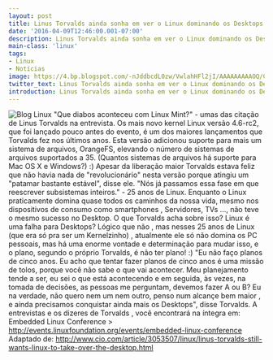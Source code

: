 ```yaml
---
layout: post
title: Linus Torvalds ainda sonha em ver o Linux dominando os Desktops
date: '2016-04-09T12:46:00.001-07:00'
description: Linus Torvalds ainda sonha em ver o Linux dominando os Desktops
main-class: 'linux'
tags:
- Linux
- Notícias
image: https://4.bp.blogspot.com/-nJddbcdL0zw/VwlahHFl2jI/AAAAAAAAAOQ/CYGk1uwPv0YxBfjnZAqHjfZCrtROr7xYw/s72-c/Linus%2BTorvalds%2Bainda%2Bsonha%2Bem%2Bver%2Bo%2BLinux%2Bdominando%2Bos%2BDesktops-Terminal%2BRoot.jpg
twitter_text: Linus Torvalds ainda sonha em ver o Linux dominando os Desktops
introduction: Linus Torvalds ainda sonha em ver o Linux dominando os Desktops
---
```

![Blog Linux](https://4.bp.blogspot.com/-nJddbcdL0zw/VwlahHFl2jI/AAAAAAAAAOQ/CYGk1uwPv0YxBfjnZAqHjfZCrtROr7xYw/s640/Linus%2BTorvalds%2Bainda%2Bsonha%2Bem%2Bver%2Bo%2BLinux%2Bdominando%2Bos%2BDesktops-Terminal%2BRoot.jpg "Blog Linux")
"Que diabos aconteceu com Linux Mint?" - umas das citação de Linus Torvalds na entrevista.
Os mais novo kernel Linux versão 4.6-rc2, que foi lançado pouco antes do evento, é um dos maiores lançamentos que Torvalds fez nos últimos anos. Esta versão adicionou suporte para mais um sistema de arquivos, OrangeFS, elevando o número de sistemas de arquivos suportados a 35. (Quantos sistemas de arquivos há suporte para Mac OS X e Windows?) :)
Apesar da liberação maior Torvalds estava feliz que não havia nada de "revolucionário" nesta versão porque atingiu um "patamar bastante estável", disse ele. "Nós já passamos essa fase em que reescrever subsistemas inteiros." - 25 anos de Linux.
Enquanto o Linux praticamente domina quase todos os caminhos da nossa vida, mesmo nos dispositivos de consumo como smartphones , Servidores, TVs ..., não teve o mesmo sucesso no Desktop. O que Torvalds acha sobre isso? Linux é uma falha para Desktops? Lógico que não , mas nesses 25 anos de Linux (que era só pra ser um Kernelzinho) , atualmente ele só não domina os PC pessoais, mas há uma enorme vontade e determinação para mudar isso, e o plano, segundo o próprio Torvalds, é não ter plano! :)
"Eu não faço planos de cinco anos. Eu acho que tentar fazer planos de cinco anos é uma missão de tolos, porque você não sabe o que vai acontecer. Meu planejamento tende a ser, eu sei o que está acontecendo e em seguida, às vezes, na tomada de decisões, as pessoas me perguntam, devemos fazer A ou B? Eu na verdade, não quero nem um nem outro, penso num alcançe bem maior , e ainda precisamos conquistar ainda mais os Desktops", disse Torvalds.
A entrevistas e os dizeres de Torvalds , você encontrará na íntegra em:
Embedded Linux Conference > http://events.linuxfoundation.org/events/embedded-linux-conference
Adaptado de: http://www.cio.com/article/3053507/linux/linus-torvalds-still-wants-linux-to-take-over-the-desktop.html
